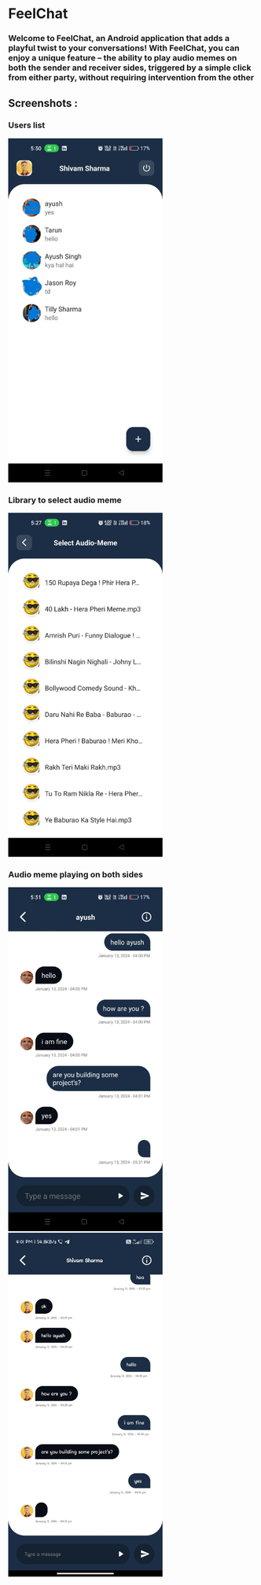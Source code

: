 # FeelChat
### Welcome to FeelChat, an Android application that adds a playful twist to your conversations! With FeelChat, you can enjoy a unique feature – the ability to play audio memes on both the sender and receiver sides, triggered by a simple click from either party, without requiring intervention from the other
###
## Screenshots :


### Users list

<img src="./screenshots/users.jpg" alt="Java" height="700" weight="700" />

### Library to select audio meme

<img src="./screenshots/memelibrary.jpg" alt="Java" height="700" weight="700" />

### Audio meme playing on both sides

<img src="./screenshots/audiorecieved.jpg" alt="Java" height="700" weight="700" />    <img src="./screenshots/audiosent.jpg" alt="Java" height="700" weight="700" />






